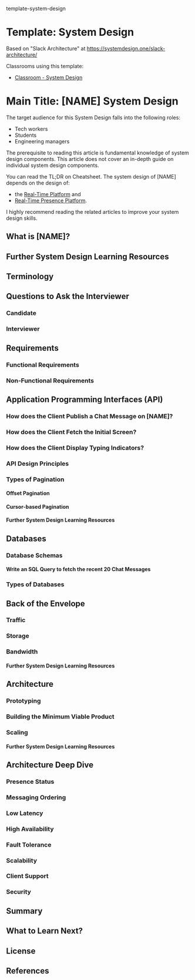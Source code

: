 template-system-design
# Template: System Design

Based on "Slack Architecture" at https://systemdesign.one/slack-architecture/

Classrooms using this template:

- [Classroom - System Design](https://classroom.github.com/classrooms/7894122-classroom-system-design)

# Main Title: [NAME] System Design

The target audience for this System Design falls into the following roles:
- Tech workers
- Students
- Engineering managers

The prerequisite to reading this article is fundamental knowledge of system design components. This article does not cover an in-depth guide on individual system design components.

You can read the TL;DR on Cheatsheet. The system design of [NAME] depends on the design of:
- the [Real-Time Platform](https://systemdesign.one/live-comment-system-design/) and
- [Real-Time Presence Platform](https://systemdesign.one/real-time-presence-platform-system-design/). 

I highly recommend reading the related articles to improve your system design skills.

## What is [NAME]?


## Further System Design Learning Resources


## Terminology


## Questions to Ask the Interviewer

### Candidate

### Interviewer

## Requirements

### Functional Requirements

### Non-Functional Requirements

## Application Programming Interfaces (API)

### How does the Client Publish a Chat Message on [NAME]?

### How does the Client Fetch the Initial Screen?

### How does the Client Display Typing Indicators?

### API Design Principles

### Types of Pagination

#### Offset Pagination

#### Cursor-based Pagination

#### Further System Design Learning Resources


## Databases

### Database Schemas

#### Write an SQL Query to fetch the recent 20 Chat Messages

### Types of Databases


## Back of the Envelope


### Traffic

### Storage

### Bandwidth

#### Further System Design Learning Resources


## Architecture

### Prototyping

### Building the Minimum Viable Product

### Scaling

#### Further System Design Learning Resources

## Architecture Deep Dive

### Presence Status

### Messaging Ordering

### Low Latency

### High Availability

### Fault Tolerance

### Scalability

### Client Support

### Security

## Summary



## What to Learn Next?



## License



## References










